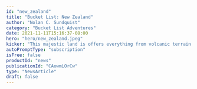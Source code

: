```yaml
---
id: "new_zealand"
title: "Bucket List: New Zealand"
author: "Nolan C. Sundquist"
category: "Bucket List Adventures"
date: 2021-11-11T15:16:37-08:00
hero: "hero/new_zealand.jpeg"
kicker: "This majestic land is offers everything from volcanic terrain to lush pastures"
autoPromptType: "subscription"
isFree: false
productId: "news"
publicationId: "CAowmLOrCw"
type: "NewsArticle"
draft: false
---
```


